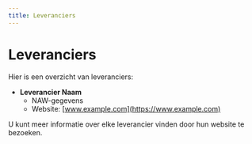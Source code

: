 ```yaml
---
title: Leveranciers
---
```


# Leveranciers

Hier is een overzicht van leveranciers:

- **Leverancier Naam**
  - NAW-gegevens
  - Website: [www.example.com](https://www.example.com)

U kunt meer informatie over elke leverancier vinden door hun website te bezoeken.
